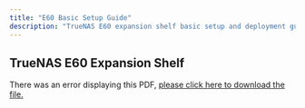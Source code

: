 ```yaml
---
title: "E60 Basic Setup Guide"
description: "TrueNAS E60 expansion shelf basic setup and deployment guide (BSG)."
---
```


## TrueNAS E60 Expansion Shelf

<object data="https://www.truenas.com/docs/files/E60BSGv1_0.pdf" type="application/pdf" width="95%" height="1000">
  There was an error displaying this PDF, <a href="https://www.truenas.com/docs/files/E60BSGv1_0.pdf">please click here to download the file.</a>
</object>